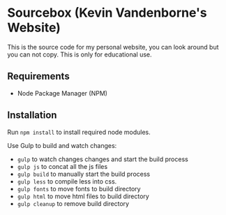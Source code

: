# Sourcebox (Kevin Vandenborne's Website)

This is the source code for my personal website, you can look around but you can not copy. This is only for educational use.

## Requirements

- Node Package Manager (NPM)

## Installation

Run `npm install` to install required node modules.

Use Gulp to build and watch changes:

- `gulp` to watch changes changes and start the build process
- `gulp js` to concat all the js files
- `gulp build` to manually start the build process
- `gulp less` to compile less into css.
- `gulp fonts` to move fonts to build directory
- `gulp html` to move html files to build directory
- `gulp cleanup` to remove build directory
